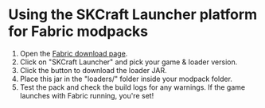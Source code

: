 # Using the SKCraft Launcher platform for Fabric modpacks

1. Open the [Fabric download page](https://fabricmc.net/use/).
2. Click on "SKCraft Launcher" and pick your game & loader version.
3. Click the button to download the loader JAR.
4. Place this jar in the "loaders/" folder inside your modpack folder.
5. Test the pack and check the build logs for any warnings. If the game
   launches with Fabric running, you're set!

